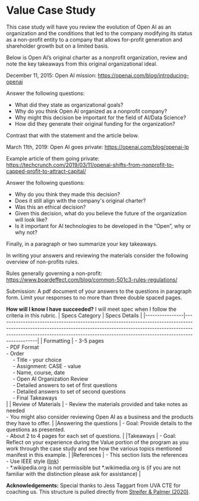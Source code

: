 # Value Case Study

This case study will have you review the evolution of Open AI as an organization and the conditions that led to the company modifying its status as a non-profit entity to a company that allows for-profit generation and shareholder growth but on a limited basis.

Below is Open AI’s original charter as a nonprofit organization, review and note the key takeaways from this original organizational ideal.

December 11, 2015: Open AI mission: https://openai.com/blog/introducing-openai

Answer the following questions:
- What did they state as organizational goals?
- Why do you think Open AI organized as a nonprofit company?
- Why might this decision be important for the field of AI/Data Science?
- How did they generate their original funding for the organization?

Contrast that with the statement and the article below.

March 11th, 2019: Open AI goes private: https://openai.com/blog/openai-lp

Example article of them going private: https://techcrunch.com/2019/03/11/openai-shifts-from-nonprofit-to-capped-profit-to-attract-capital/

Answer the following questions:
- Why do you think they made this decision?
- Does it still align with the company's original charter?
- Was this an ethical decision?
- Given this decision, what do you believe the future of the organization will look like?
- Is it important for AI technologies to be developed in the “Open”, why or why not?

Finally, in a paragraph or two summarize your key takeaways.

In writing your answers and reviewing the materials consider the following overview of non-profits rules.

Rules generally governing a non-profit: https://www.boardeffect.com/blog/common-501c3-rules-regulations/

Submission: A pdf document of your answers to the questions in paragraph form. Limit your responses to no more than three double spaced pages.

**How will I know I have succeeded?** I will meet spec when I follow the criteria in this rubric.
| Specs Category | Specs Details                                                                                                                                                                                                                                            |
|----------------|----------------------------------------------------------------------------------------------------------------------------------------------------------------------------------------------------------------------------------------------------------|
| Formatting     | - 3-5 pages <br /> - PDF Format <br /> - Order <br /> &emsp; - Title - your choice <br /> &emsp; - Assignment: CASE - value <br /> &emsp; - Name, course, date <br /> &emsp; - Open AI Organization Review <br /> &emsp; - Detailed answers to set of first questions <br /> &emsp; - Detailed answers to set of second questions <br /> &emsp; - Final Takeaways <br /> |
| Review of Materials   | - Review the materials provided and take notes as needed <br /> - You might also consider reviewing Open AI as a business and the products they have to offer. |
|Answering the questions    |  - Goal: Provide details to the questions as presented. <br /> - About 2 to 4 pages for each set of questions. |
|Takeaways  |   - Goal: Reflect on your experience during the Value portion of the program as you work through the case study and see how the various topics mentioned manifest in this example. |
|References | - This section lists the references <br /> - Use IEEE style ([link](https://ieee-dataport.org/sites/default/files/analysis/27/IEEE%20Citation%20Guidelines.pdf)) <br /> - *.wikipedia.org is not permissible but *.wikimedia.org is (if you are not familiar with the distinction please ask for assistance) |

**Acknowledgements:** Special thanks to Jess Taggart from UVA CTE for coaching us. This structure is pulled directly from [Streifer & Palmer (2020)](https://cte.virginia.edu/blog/2020/12/04/alternative-grading-practices-support-both-equity-and-learning). 

